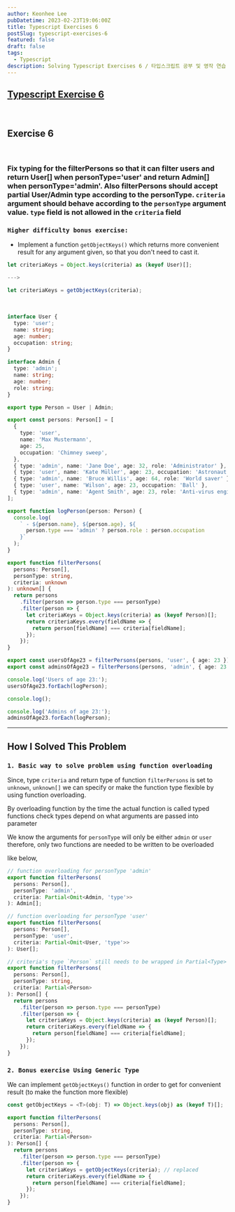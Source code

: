 ```yaml
---
author: Keonhee Lee
pubDatetime: 2023-02-23T19:06:00Z
title: Typescript Exercises 6
postSlug: typescript-exercises-6
featured: false
draft: false
tags:
  - Typescript
description: Solving Typescript Exercises 6 / 타입스크립트 공부 및 영작 연습
---
```


## [Typescript Exercise 6](https://typescript-exercises.github.io/#exercise=4&file=%2Findex.ts)

<br>

## Exercise 6

<br>

### Fix typing for the filterPersons so that it can filter users and return User[] when personType='user' and return Admin[] when personType='admin'. Also filterPersons should accept partial User/Admin type according to the personType. `criteria` argument should behave according to the `personType` argument value. `type` field is not allowed in the `criteria` field

### `Higher difficulty bonus exercise:`

- Implement a function `getObjectKeys()` which returns more
  convenient result for any argument given, so that you don't
  need to cast it.

```ts
let criteriaKeys = Object.keys(criteria) as (keyof User)[];

--->

let criteriaKeys = getObjectKeys(criteria);

```

<br>

```ts
interface User {
  type: 'user';
  name: string;
  age: number;
  occupation: string;
}

interface Admin {
  type: 'admin';
  name: string;
  age: number;
  role: string;
}

export type Person = User | Admin;

export const persons: Person[] = [
  {
    type: 'user',
    name: 'Max Mustermann',
    age: 25,
    occupation: 'Chimney sweep',
  },
  { type: 'admin', name: 'Jane Doe', age: 32, role: 'Administrator' },
  { type: 'user', name: 'Kate Müller', age: 23, occupation: 'Astronaut' },
  { type: 'admin', name: 'Bruce Willis', age: 64, role: 'World saver' },
  { type: 'user', name: 'Wilson', age: 23, occupation: 'Ball' },
  { type: 'admin', name: 'Agent Smith', age: 23, role: 'Anti-virus engineer' },
];

export function logPerson(person: Person) {
  console.log(
    ` - ${person.name}, ${person.age}, ${
      person.type === 'admin' ? person.role : person.occupation
    }`
  );
}

export function filterPersons(
  persons: Person[],
  personType: string,
  criteria: unknown
): unknown[] {
  return persons
    .filter(person => person.type === personType)
    .filter(person => {
      let criteriaKeys = Object.keys(criteria) as (keyof Person)[];
      return criteriaKeys.every(fieldName => {
        return person[fieldName] === criteria[fieldName];
      });
    });
}

export const usersOfAge23 = filterPersons(persons, 'user', { age: 23 });
export const adminsOfAge23 = filterPersons(persons, 'admin', { age: 23 });

console.log('Users of age 23:');
usersOfAge23.forEach(logPerson);

console.log();

console.log('Admins of age 23:');
adminsOfAge23.forEach(logPerson);
```

---

## How I Solved This Problem

### `1. Basic way to solve problem using function overloading`

Since, type `criteria` and return type of function `filterPersons` is set to `unknown`, `unknown[]` we can specify or make the function type flexible by using function overloading.

By overloading function by the time the actual function is called typed functions check types depend on what arguments are passed into parameter

We know the arguments for `personType` will only be either `admin` or `user` therefore, only two functions are needed to be written to be overloaded

like below,

```ts
// function overloading for personType 'admin'
export function filterPersons(
  persons: Person[],
  personType: 'admin',
  criteria: Partial<Omit<Admin, 'type'>>
): Admin[];

// function overloading for personType 'user'
export function filterPersons(
  persons: Person[],
  personType: 'user',
  criteria: Partial<Omit<User, 'type'>>
): User[];

// criteria's type `Person` still needs to be wrapped in Partial<Type>
export function filterPersons(
  persons: Person[],
  personType: string,
  criteria: Partial<Person>
): Person[] {
  return persons
    .filter(person => person.type === personType)
    .filter(person => {
      let criteriaKeys = Object.keys(criteria) as (keyof Person)[];
      return criteriaKeys.every(fieldName => {
        return person[fieldName] === criteria[fieldName];
      });
    });
}
```

### `2. Bonus exercise Using Generic Type`

We can implement `getObjectKeys()` function in order to get for convenient result (to make the function more flexible)

```ts
const getObjectKeys = <T>(obj: T) => Object.keys(obj) as (keyof T)[];

export function filterPersons(
  persons: Person[],
  personType: string,
  criteria: Partial<Person>
): Person[] {
  return persons
    .filter(person => person.type === personType)
    .filter(person => {
      let criteriaKeys = getObjectKeys(criteria); // replaced
      return criteriaKeys.every(fieldName => {
        return person[fieldName] === criteria[fieldName];
      });
    });
}
```

